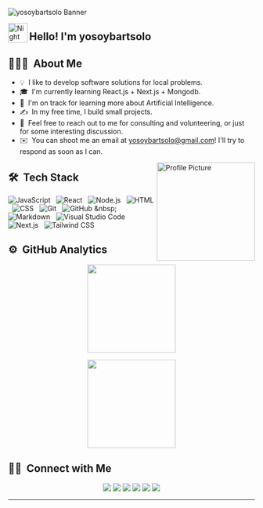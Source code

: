 <!-- Banner -->
![yosoybartsolo Banner](https://res.cloudinary.com/djlx5smmq/image/upload/v1686081293/yosoybart.banner_advdkf.jpg)

<!-- Introduction -->
<img alt="Night Coding" src="./assets/Hand%20Wave.gif" width='40' align="left"/><h2>Hello! I'm yosoybartsolo</h2>

<!-- About Me -->
## 👨🏻‍💻 &nbsp;About Me

- 💡 &nbsp;I like to develop software solutions for local problems.
- 🎓 &nbsp;I'm currently learning React.js + Next.js + Mongodb.
- 🌱 &nbsp;I'm on track for learning more about Artificial Intelligence.
- ✍️ &nbsp;In my free time, I build small projects.
- 💬 &nbsp;Feel free to reach out to me for consulting and volunteering, or just for some interesting discussion.
- ✉️ &nbsp;You can shoot me an email at yosoybartsolo@gmail.com! I'll try to respond as soon as I can.

<!-- Profile Picture -->
<img align="right" src="your_photo_url" alt="Profile Picture" width="200"/>

<!-- Tech Stack -->
## 🛠 &nbsp;Tech Stack

![JavaScript](https://img.icons8.com/color/48/000000/javascript.png) &nbsp;
![React](https://img.icons8.com/office/40/000000/react.png) &nbsp;
![Node.js](https://img.icons8.com/color/48/000000/nodejs.png) &nbsp;
![HTML](https://img.icons8.com/color/48/000000/html-5.png) &nbsp;
![CSS](https://img.icons8.com/color/48/000000/css3.png) &nbsp;
![Git](https://img.icons8.com/color/48/000000/git.png) &nbsp;
![GitHub]([https://img.icons8.com/ios-glyphs/30/000000/github.png](https://icons8.com/icon/AZOZNnY73haj/github)) &nbsp;
![Markdown](https://img.icons8.com/office/40/000000/markdown.png) &nbsp;
![Visual Studio Code](https://img.icons8.com/fluent/48/000000/visual-studio-code-2019.png) &nbsp;
![Next.js](https://img.icons8.com/color/48/000000/nextjs.png) &nbsp;
![Tailwind CSS](https://img.icons8.com/color/48/000000/tailwind-css-logo.png) &nbsp;

<!-- GitHub Analytics -->
## ⚙️ &nbsp;GitHub Analytics

<p align="center">
<a href="https://github.com/yosoybartsolo">
  <img height="180em" src="https://github-readme-stats-eight-theta.vercel.app/api?username=yosoybartsolo&show_icons=true&theme=algolia&include_all_commits=true&count_private=true"/>
</a>
</p>

<p align="center">
<a href="https://github.com/yosoybartsolo">
  <img height="180em" src="https://github-readme-stats-eight-theta.vercel.app/api/top-langs/?username=yosoybartsolo&layout=compact&langs_count=8&theme=algolia"/>
</a>
</p>

<!-- Connect with Me -->
## 🤝🏻 &nbsp;Connect with Me

<p align="center">
<a href="https://www.yosoybartsolo.com"><img src="https://img.icons8.com/color/48/000000/domain.png"/></a>
<a href="https://www.linkedin.com/in/bart-lopez-267b12212/"><img src="https://img.icons8.com/color/48/000000/linkedin.png"/></a>
<a href="mailto:yosoybartsolo@gmail.com"><img src="https://img.icons8.com/color/48/000000/gmail-new.png"/></a>
<a href="https://twitter.com/yosoybartsolo"><img src="https://img.icons8.com/fluent/48/000000/twitter.png"/></a>
<a href="https://instagram.com/yosoybartsolo"><img src="https://img.icons8.com/fluent/48/000000/instagram-new.png"/></a>
<a href="https://facebook.com/yosoybartsolo"><img src="https://img.icons8.com/color/48/000000/facebook-new.png"/></a>
</p>

-----
